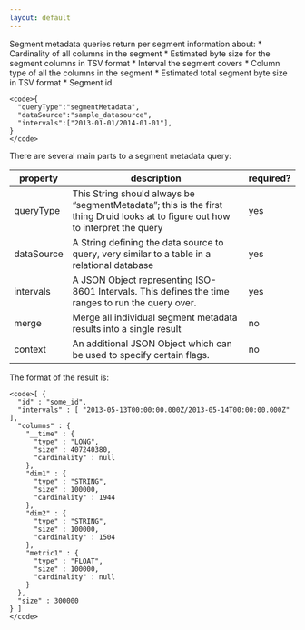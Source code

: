 ```yaml
---
layout: default
---
```

Segment metadata queries return per segment information about:
\* Cardinality of all columns in the segment
\* Estimated byte size for the segment columns in TSV format
\* Interval the segment covers
\* Column type of all the columns in the segment
\* Estimated total segment byte size in TSV format
\* Segment id

    <code>{
      "queryType":"segmentMetadata",
      "dataSource":"sample_datasource",
      "intervals":["2013-01-01/2014-01-01"],
    }
    </code>

There are several main parts to a segment metadata query:

|property|description|required?|
|--------|-----------|---------|
|queryType|This String should always be “segmentMetadata”; this is the first thing Druid looks at to figure out how to interpret the query|yes|
|dataSource|A String defining the data source to query, very similar to a table in a relational database|yes|
|intervals|A JSON Object representing ISO-8601 Intervals. This defines the time ranges to run the query over.|yes|
|merge|Merge all individual segment metadata results into a single result|no|
|context|An additional JSON Object which can be used to specify certain flags.|no|

The format of the result is:

    <code>[ {
      "id" : "some_id",
      "intervals" : [ "2013-05-13T00:00:00.000Z/2013-05-14T00:00:00.000Z" ],
      "columns" : {
        "__time" : {
          "type" : "LONG",
          "size" : 407240380,
          "cardinality" : null
        },
        "dim1" : {
          "type" : "STRING",
          "size" : 100000,
          "cardinality" : 1944
        },
        "dim2" : {
          "type" : "STRING",
          "size" : 100000,
          "cardinality" : 1504
        },
        "metric1" : {
          "type" : "FLOAT",
          "size" : 100000,
          "cardinality" : null
        }
      },
      "size" : 300000
    } ]
    </code>
